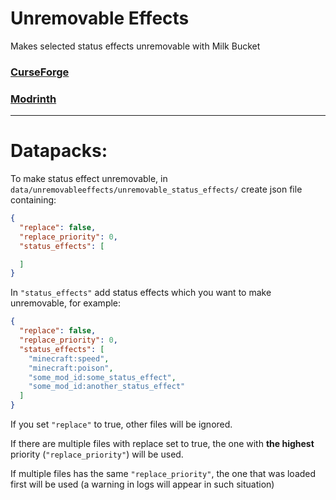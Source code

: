 # Unremovable Effects
Makes selected status effects unremovable with Milk Bucket


### [CurseForge](https://www.curseforge.com/minecraft/mc-mods/unremovableeffects)
### [Modrinth](https://modrinth.com/mod/unremovable-effects)

-------------------------------------------------------------

# Datapacks:
To make status effect unremovable, in `data/unremovableeffects/unremovable_status_effects/` create json file containing:
```json
{
  "replace": false,
  "replace_priority": 0,
  "status_effects": [

  ]
}
```
In `"status_effects"` add status effects which you want to make unremovable, for example:
```json
{
  "replace": false,
  "replace_priority": 0,
  "status_effects": [
    "minecraft:speed",
    "minecraft:poison",
    "some_mod_id:some_status_effect",
    "some_mod_id:another_status_effect"
  ]
}
```
If you set `"replace"` to true, other files will be ignored. 

If there are multiple files with replace set to true, the one with **the highest** priority (`"replace_priority"`) will be used.

If multiple files has the same `"replace_priority"`, the one that was loaded first will be used (a warning in logs will appear in such situation)

